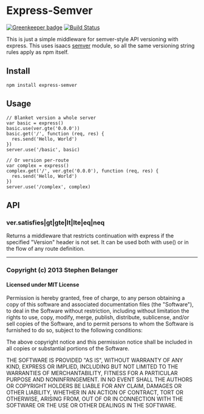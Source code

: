# Express-Semver

[![Greenkeeper badge](https://badges.greenkeeper.io/Qard/express-semver.svg)](https://greenkeeper.io/)
[![Build Status](https://travis-ci.org/Qard/express-semver.png)](https://travis-ci.org/Qard/express-semver)

This is just a simple middleware for semver-style API versioning with express. This uses isaacs [semver](http://github.com/isaacs/node-semver) module, so all the same versioning string rules apply as npm itself.

## Install

    npm install express-semver

## Usage

    // Blanket version a whole server
    var basic = express()
    basic.use(ver.gte('0.0.0'))
    basic.get('/', function (req, res) {
      res.send('Hello, World')
    })
    server.use('/basic', basic)

    // Or version per-route
    var complex = express()
    complex.get('/', ver.gte('0.0.0'), function (req, res) {
      res.send('Hello, World')
    })
    server.use('/complex', complex)

## API

### ver.satisfies|gt|gte|lt|lte|eq|neq
Returns a middleware that restricts continuation with express if the specified "Version" header is not set. It can be used both with use() or in the flow of any route definition.

---

### Copyright (c) 2013 Stephen Belanger
#### Licensed under MIT License

Permission is hereby granted, free of charge, to any person obtaining a copy of this software and associated documentation files (the "Software"), to deal in the Software without restriction, including without limitation the rights to use, copy, modify, merge, publish, distribute, sublicense, and/or sell copies of the Software, and to permit persons to whom the Software is furnished to do so, subject to the following conditions:

The above copyright notice and this permission notice shall be included in all copies or substantial portions of the Software.

THE SOFTWARE IS PROVIDED "AS IS", WITHOUT WARRANTY OF ANY KIND, EXPRESS OR IMPLIED, INCLUDING BUT NOT LIMITED TO THE WARRANTIES OF MERCHANTABILITY, FITNESS FOR A PARTICULAR PURPOSE AND NONINFRINGEMENT. IN NO EVENT SHALL THE AUTHORS OR COPYRIGHT HOLDERS BE LIABLE FOR ANY CLAIM, DAMAGES OR OTHER LIABILITY, WHETHER IN AN ACTION OF CONTRACT, TORT OR OTHERWISE, ARISING FROM, OUT OF OR IN CONNECTION WITH THE SOFTWARE OR THE USE OR OTHER DEALINGS IN THE SOFTWARE.